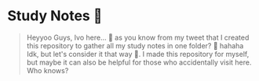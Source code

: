 # Study Notes 📖

 > Heyyoo Guys, Ivo here... 👋 
   as you know from my tweet that I created this repository to gather all my 
   study notes in one folder? 🤔 hahaha Idk, but let's consider it that way 🤣. 
   I made this repository for myself, but maybe it can also be helpful for those who 
   accidentally visit here. Who knows?
    
